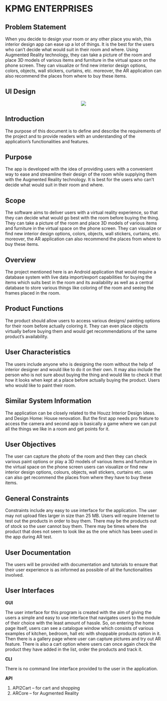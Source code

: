 # KPMG ENTERPRISES 

## Problem Statement
When you decide to design your room or any other place you wish, this interior design app can ease up a lot of things. It is the best for the users who can’t decide what would suit in their room and where. Using Augmented Reality technology, they can take a picture of the room and place 3D models of various items and furniture in the virtual space on the phone screen. They can visualize or find new interior design options, colors, objects, wall stickers, curtains, etc. moreover, the AR application can also recommend the places from where to buy these items.

## UI Design
<p align="center">
	<img src="https://github.com/saketlakhotia17/ModernFurniture/blob/master/user%20interface/ui.gif">
</p>

## Introduction
The purpose of this document is to define and describe the requirements of the project and to provide readers with an understanding of the application’s functionalities and features.

## Purpose
The app is developed with the idea of providing users with a convenient way to ease and streamline their design of the room while supplying them with the Augmented Reality technology. It is best for the users who can't decide what would suit in their room and where.

## Scope 
The software aims to deliver users with a virtual reality experience, so that they can decide what would go best with the room before buying the thing. They can take a picture of the room and place 3D models of various items and furniture in the virtual space on the phone screen. They can visualize or find new interior design options, colors, objects, wall stickers, curtains, etc. moreover, the AR application can also recommend the places from where to buy these items.

## Overview
The project mentioned here is an Android application that would require a database system with live data import/export capabilities for buying the items which suits best in the room and its availability as well as a central database to store various things like coloring of the room and seeing the frames placed in the room. 

## Product Functions
The product should allow users to access various designs/ painting options for their room before actually coloring it. They can even place objects virtually before buying them and would get recommendations of the same product’s availability.

## User Characteristics 
The users include anyone who is designing the room without the help of interior designer and would like to do it on their own. It may also include the person who is not sure about buying the thing and would like to check it that how it looks when kept at a place before actually buying the product. Users who would like to paint their room.

## Similar System Information
The application can be closely related to the Houzz Interior Design Ideas. and Design Home: House renovation. But the first app needs pro feature to access the camera and second app is basically a game where we can put all the things we like in a room and get points for it.

## User Objectives
The user can capture the photo of the room and then they can check various paint options or play a 3D models of various items and furniture in the virtual space on the phone screen users can visualize or find new interior design options, colours, objects, wall stickers, curtains etc. uses can also get recommend the places from where they have to buy these items.
	
## General Constraints
Constraints include any easy to use interface for the application. The user may not upload files larger in size than 25 MB. Users will require Internet to test out the products in order to buy them. There may be the products out of stock so the user cannot buy them. There may be times where the product that does not seem to look like as the one which has been used in the app during AR test.

## User Documentation
The users will be provided with documentation and tutorials to ensure that their user experience is as informed as possible of all the functionalities involved.

## User Interfaces

**GUI**

The user interface for this program is created with the aim of giving the users a simple and easy to use interface that navigates users to the module of their choice with the least amount of hassle. So, on entering the home page itself, users can see a catalogue window which consists of various examples of kitchen, bedroom, hall etc with shoppable products option in it. Then there is a gallery page where user can capture pictures and try out AR feature. There is also a cart option where users can once again check the product they have added in the list, order the products and track it.

**CLI**

There is no command line interface provided to the user in the application.

**API**

1.	API2Cart – for cart and shopping
2.	ARCore – for Augmented Reality

